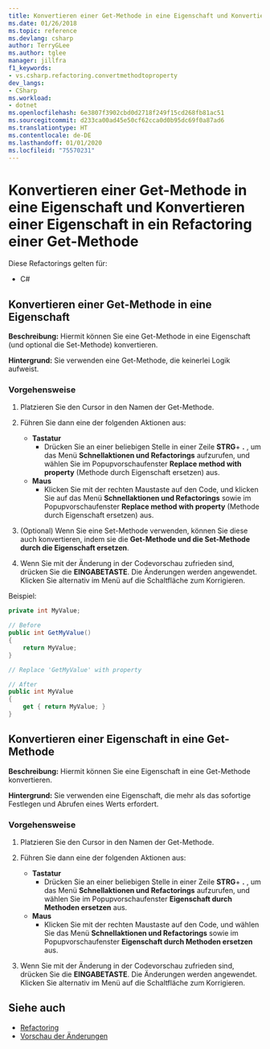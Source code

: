 ```yaml
---
title: Konvertieren einer Get-Methode in eine Eigenschaft und Konvertieren einer Eigenschaft in eine Get-Methode
ms.date: 01/26/2018
ms.topic: reference
ms.devlang: csharp
author: TerryGLee
ms.author: tglee
manager: jillfra
f1_keywords:
- vs.csharp.refactoring.convertmethodtoproperty
dev_langs:
- CSharp
ms.workload:
- dotnet
ms.openlocfilehash: 6e3807f3902cbd0d2718f249f15cd268fb81ac51
ms.sourcegitcommit: d233ca00ad45e50cf62cca0d0b95dc69f0a87ad6
ms.translationtype: HT
ms.contentlocale: de-DE
ms.lasthandoff: 01/01/2020
ms.locfileid: "75570231"
---
```

# <a name="convert-get-method-to-property--convert-property-to-get-method-refactorings"></a>Konvertieren einer Get-Methode in eine Eigenschaft und Konvertieren einer Eigenschaft in ein Refactoring einer Get-Methode

Diese Refactorings gelten für:

- C#

## <a name="convert-get-method-to-property"></a>Konvertieren einer Get-Methode in eine Eigenschaft

**Beschreibung:** Hiermit können Sie eine Get-Methode in eine Eigenschaft (und optional die Set-Methode) konvertieren.

**Hintergrund:** Sie verwenden eine Get-Methode, die keinerlei Logik aufweist.

### <a name="how-to"></a>Vorgehensweise

1. Platzieren Sie den Cursor in den Namen der Get-Methode.

1. Führen Sie dann eine der folgenden Aktionen aus:

   - **Tastatur**
      - Drücken Sie an einer beliebigen Stelle in einer Zeile **STRG**+ **.** , um das Menü **Schnellaktionen und Refactorings** aufzurufen, und wählen Sie im Popupvorschaufenster **Replace method with property** (Methode durch Eigenschaft ersetzen) aus.
   - **Maus**
      - Klicken Sie mit der rechten Maustaste auf den Code, und klicken Sie auf das Menü **Schnellaktionen und Refactorings** sowie im Popupvorschaufenster **Replace method with property** (Methode durch Eigenschaft ersetzen) aus.

1. (Optional) Wenn Sie eine Set-Methode verwenden, können Sie diese auch konvertieren, indem sie die **Get-Methode und die Set-Methode durch die Eigenschaft ersetzen**.

1. Wenn Sie mit der Änderung in der Codevorschau zufrieden sind, drücken Sie die **EINGABETASTE**. Die Änderungen werden angewendet. Klicken Sie alternativ im Menü auf die Schaltfläche zum Korrigieren.

Beispiel:

```csharp
private int MyValue;

// Before
public int GetMyValue()
{
    return MyValue;
}

// Replace 'GetMyValue' with property

// After
public int MyValue
{
    get { return MyValue; }
}
```

## <a name="convert-property-to-get-method"></a>Konvertieren einer Eigenschaft in eine Get-Methode

**Beschreibung:** Hiermit können Sie eine Eigenschaft in eine Get-Methode konvertieren.

**Hintergrund:** Sie verwenden eine Eigenschaft, die mehr als das sofortige Festlegen und Abrufen eines Werts erfordert.

### <a name="how-to"></a>Vorgehensweise

1. Platzieren Sie den Cursor in den Namen der Get-Methode.

1. Führen Sie dann eine der folgenden Aktionen aus:

   - **Tastatur**
      - Drücken Sie an einer beliebigen Stelle in einer Zeile **STRG**+ **.** , um das Menü **Schnellaktionen und Refactorings** aufzurufen, und wählen Sie im Popupvorschaufenster **Eigenschaft durch Methoden ersetzen** aus.
   - **Maus**
      - Klicken Sie mit der rechten Maustaste auf den Code, und wählen Sie das Menü **Schnellaktionen und Refactorings** sowie im Popupvorschaufenster **Eigenschaft durch Methoden ersetzen** aus.

1. Wenn Sie mit der Änderung in der Codevorschau zufrieden sind, drücken Sie die **EINGABETASTE**. Die Änderungen werden angewendet. Klicken Sie alternativ im Menü auf die Schaltfläche zum Korrigieren.

## <a name="see-also"></a>Siehe auch

- [Refactoring](../refactoring-in-visual-studio.md)
- [Vorschau der Änderungen](../../ide/preview-changes.md)

